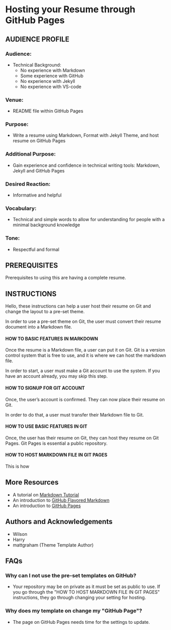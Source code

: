 # Hosting your Resume through GitHub Pages 

## AUDIENCE PROFILE
### Audience:
- Technical Background:
	- No experience with Markdown
	- Some experience with GitHub
	- No experience with Jekyll
	- No experience with VS-code

### Venue:
- README file within GitHub Pages

### Purpose:
- Write a resume using Markdown, Format with Jekyll Theme, and host resume on GitHub Pages

### Additional Purpose:
- Gain experience and confidence in technical writing tools: Markdown, Jekyll and GitHub Pages

### Desired Reaction: 
- Informative and helpful

### Vocabulary: 
- Technical and simple words to allow for understanding for people with a minimal background knowledge

### Tone: 
- Respectful and formal

## PREREQUISITES 

Prerequisites to using this are having a complete resume.

## INSTRUCTIONS
	
Hello, these instructions can help a user host their resume on Git and change the layout to a pre-set theme.

In order to use a pre-set theme on Git, the user must convert their resume document into a Markdown file.

#### HOW TO BASIC FEATURES IN MARKDOWN

Once the resume is a Markdown file, a user can put it on Git. Git is a version control system that is free to use, and it is where we can host the markdown file.

In order to start, a user must make a Git account to use the system. If you have an account already, you may skip this step.

#### HOW TO SIGNUP FOR GIT ACCOUNT

Once, the user’s account is confirmed. They can now place their resume on Git. 

In order to do that, a user must transfer their Markdown file to Git. 

#### HOW TO USE BASIC FEATURES IN GIT

Once, the user has their resume on Git, they can host they resume on Git Pages. Git Pages is essential a public repository. 

#### HOW TO HOST MARKDOWN FILE IN GIT PAGES

This is how 

## More Resources 
-	A tutorial on [Markdown Tutorial](https://www.markdowntutorial.com/)
-	An introduction to [GitHub Flavored Markdown](https://github.github.com/gfm/)
-	An introduction to [GitHub Pages](https://help.github.com/en/categories/working-with-github-pages)

## Authors and Acknowledgements
-	Wilson
-	Harry
-	mattgraham (Theme Template Author)

## FAQs 
### Why can I not use the pre-set templates on GitHub?
- Your repository may be on private as it must be set as public to use.  If you go through the "HOW TO HOST MARKDOWN FILE IN GIT PAGES" instructions, they go through changing your setting for hosting.
### Why does my template on change my "GitHub Page"?
- The page on GitHub Pages needs time for the settings to update.

